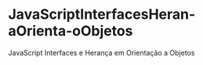 # JavaScriptInterfacesHeran-aOrienta-oObjetos
JavaScript Interfaces e Herança em Orientação a Objetos
